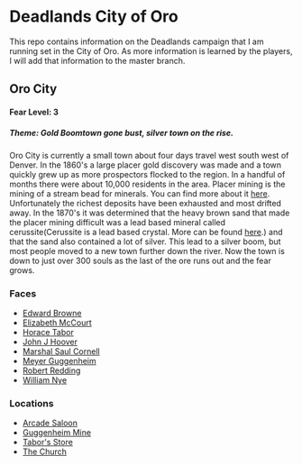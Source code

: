 # Deadlands City of Oro

This repo contains information on the Deadlands campaign that I am running set in the City of Oro. As more information is learned by the players, I will add that information to the master branch.

## Oro City
#### Fear Level: 3

##### Theme: Gold Boomtown gone bust, silver town on the rise.

Oro City is currently a small town about four days travel west south west of Denver. In the 1860's a large placer gold discovery was made and a town quickly grew up as more prospectors flocked to the region. In a handful of months there were about 10,000 residents in the area. Placer mining is the mining of a stream bead for minerals. You can find more about it [here](https://en.wikipedia.org/wiki/Placer_mining). Unfortunately the richest deposits have been exhausted and most drifted away. In the 1870's it was determined that the heavy brown sand that made the placer mining difficult was a lead based mineral called cerussite(Cerussite is a lead based crystal. More can be found [here](https://en.wikipedia.org/wiki/Cerussite).) and that the sand also contained a lot of silver. This lead to a silver boom, but most people moved to a new town further down the river. Now the town is down to just over 300 souls as the last of the ore runs out and the fear grows.

### Faces

* [Edward Browne](Faces/Edward.Browne.md)
* [Elizabeth McCourt](Faces/Elizabeth.McCourt.md)
* [Horace Tabor](Faces/Horace.Tabor.md)
* [John J Hoover](Faces/John.J.Hoover.md)
* [Marshal Saul Cornell](Faces/Marshal.Saul.Cornell.md)
* [Meyer Guggenheim](Faces/Meyer.Guggenheim.md)
* [Robert Redding](Faces/Robert.Redding.md)
* [William Nye](Faces/William.Nye.md)

### Locations

* [Arcade Saloon](Locations/Arcade.Saloon.md)
* [Guggenheim Mine](Locations/Guggenheim.Mine.md)
* [Tabor's Store](Locations/Tabors.Store.md)
* [The Church](Locations/The.Church.md)

